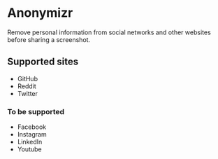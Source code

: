 # Anonymizr

Remove personal information from social networks and other websites before sharing a screenshot.

## Supported sites

+ GitHub
+ Reddit
+ Twitter

### To be supported

+ Facebook
+ Instagram
+ LinkedIn
+ Youtube

